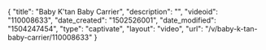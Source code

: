 {
    "title": "Baby K'tan Baby Carrier",
    "description": "",
    "videoid": "110008633",
    "date_created": "1502526001",
    "date_modified": "1504247454",
    "type": "captivate",
    "layout": "video",
    "url": "\/v\/baby-k-tan-baby-carrier\/110008633"
}